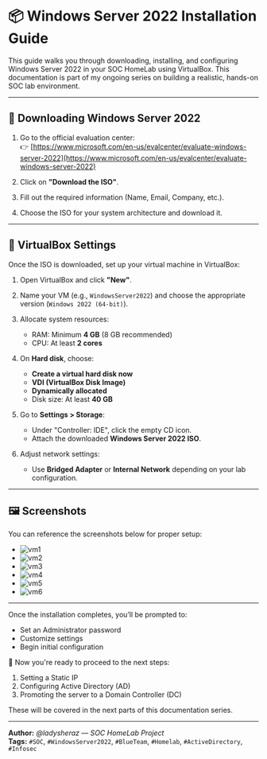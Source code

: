 # 📦 Windows Server 2022 Installation Guide

This guide walks you through downloading, installing, and configuring Windows Server 2022 in your SOC HomeLab using VirtualBox. This documentation is part of my ongoing series on building a realistic, hands-on SOC lab environment.

---

## 🔗 Downloading Windows Server 2022

1. Go to the official evaluation center:  
   👉 [https://www.microsoft.com/en-us/evalcenter/evaluate-windows-server-2022](https://www.microsoft.com/en-us/evalcenter/evaluate-windows-server-2022)

2. Click on **"Download the ISO"**.

3. Fill out the required information (Name, Email, Company, etc.).

4. Choose the ISO for your system architecture and download it.

---

## 🧰 VirtualBox Settings

Once the ISO is downloaded, set up your virtual machine in VirtualBox:

1. Open VirtualBox and click **"New"**.

2. Name your VM (e.g., `WindowsServer2022`) and choose the appropriate version (`Windows 2022 (64-bit)`).

3. Allocate system resources:
   - RAM: Minimum **4 GB** (8 GB recommended)
   - CPU: At least **2 cores**

4. On **Hard disk**, choose:
   - **Create a virtual hard disk now**
   - **VDI (VirtualBox Disk Image)**
   - **Dynamically allocated**
   - Disk size: At least **40 GB**

5. Go to **Settings > Storage**:
   - Under "Controller: IDE", click the empty CD icon.
   - Attach the downloaded **Windows Server 2022 ISO**.

6. Adjust network settings:
   - Use **Bridged Adapter** or **Internal Network** depending on your lab configuration.

---

## 🖼️ Screenshots

You can reference the screenshots below for proper setup:

- ![vm1](https://ld-images-2.s3.us-east-2.amazonaws.com/Building+a+SOC+Lab+at+Home/02-ActiveDirectory/Images/Images/vm1.png)
- ![vm2](https://ld-images-2.s3.us-east-2.amazonaws.com/Building+a+SOC+Lab+at+Home/02-ActiveDirectory/Images/Images/vm2.png)
- ![vm3](https://ld-images-2.s3.us-east-2.amazonaws.com/Building+a+SOC+Lab+at+Home/02-ActiveDirectory/Images/Images/vm3.png)
- ![vm4](https://ld-images-2.s3.us-east-2.amazonaws.com/Building+a+SOC+Lab+at+Home/02-ActiveDirectory/Images/Images/vm4.png)
- ![vm5](https://ld-images-2.s3.us-east-2.amazonaws.com/Building+a+SOC+Lab+at+Home/02-ActiveDirectory/Images/Images/vm5.png)
- ![vm6](https://ld-images-2.s3.us-east-2.amazonaws.com/Building+a+SOC+Lab+at+Home/02-ActiveDirectory/Images/Images/vm6.png)

---

Once the installation completes, you’ll be prompted to:
- Set an Administrator password
- Customize settings
- Begin initial configuration

📌 Now you're ready to proceed to the next steps:
1. Setting a Static IP  
2. Configuring Active Directory (AD)  
3. Promoting the server to a Domain Controller (DC)

These will be covered in the next parts of this documentation series.

---

**Author:** *@ladysheraz — SOC HomeLab Project*  
**Tags:** `#SOC`, `#WindowsServer2022`, `#BlueTeam`, `#Homelab`, `#ActiveDirectory`, `#Infosec`


